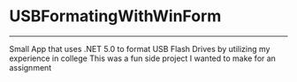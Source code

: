 # USBFormatingWithWinForm
---
Small App that uses .NET 5.0 to format USB Flash Drives by utilizing my experience in college
This was a fun side project I wanted to make for an assignment
